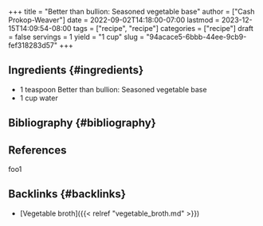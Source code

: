 +++
title = "Better than bullion: Seasoned vegetable base"
author = ["Cash Prokop-Weaver"]
date = 2022-09-02T14:18:00-07:00
lastmod = 2023-12-15T14:09:54-08:00
tags = ["recipe", "recipe"]
categories = ["recipe"]
draft = false
servings = 1
yield = "1 cup"
slug = "94acace5-6bbb-44ee-9cb9-fef318283d57"
+++

## Ingredients {#ingredients}

<div class="ingredients">

-   1 teaspoon Better than bullion: Seasoned vegetable base
-   1 cup water

</div>


## Bibliography {#bibliography}

## References

<style>.csl-entry{text-indent: -1.5em; margin-left: 1.5em;}</style><div class="csl-bib-body">
</div>

foo1


## Backlinks {#backlinks}

-   [Vegetable broth]({{< relref "vegetable_broth.md" >}})
